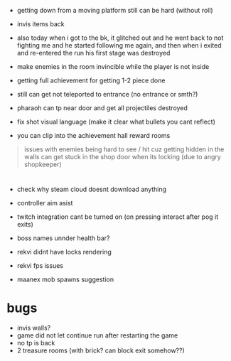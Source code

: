 * getting down from a moving platform still can be hard (without roll)

* invis items back
* also today when i got to the bk, it glitched out and he went back to not fighting me and he started following me again, and then when i exited and re-entered the run his first stage was destroyed
* make enemies in the room invincible while the player is not inside

* getting full achievement for getting 1-2 piece done
* still can get not teleported to entrance (no entrance or smth?)
* pharaoh can tp near door and get all projectiles destroyed

* fix shot visual language (make it clear what bullets you cant reflect)
* you can clip into the achievement hall reward rooms

> issues with enemies being hard to see / hit cuz getting hidden in the walls
> can get stuck in the shop door when its locking (due to angry shopkeeper)

#

* check why steam cloud doesnt download anything
* controller aim asist
* twitch integration cant be turned on (on pressing interact after pog it exits)

* boss names unnder health bar?
* rekvi didnt have locks rendering
* rekvi fps issues

* maanex mob spawns suggestion

# bugs
* invis walls?
* game did not let continue run after restarting the game
* no tp is back
* 2 treasure rooms (with brick? can block exit somehow??)
